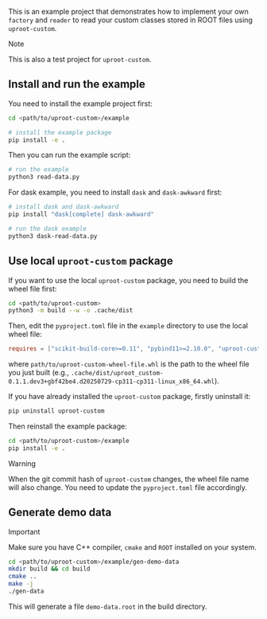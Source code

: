 This is an example project that demonstrates how to implement your own `factory` and `reader` to read your custom classes stored in ROOT files using `uproot-custom`.

> [!NOTE]
> This is also a test project for `uproot-custom`.

## Install and run the example

You need to install the example project first:

```bash
cd <path/to/uproot-custom>/example

# install the example package
pip install -e .
```

Then you can run the example script:

```bash
# run the example
python3 read-data.py
```

For dask example, you need to install `dask` and `dask-awkward` first:

```bash
# install dask and dask-awkward
pip install "dask[complete] dask-awkward"

# run the dask example
python3 dask-read-data.py
```

## Use local `uproot-custom` package

If you want to use the local `uproot-custom` package, you need to build the wheel file first:

```bash
cd <path/to/uproot-custom>
python3 -m build --w -o .cache/dist
```

Then, edit the `pyproject.toml` file in the `example` directory to use the local wheel file:

```toml
requires = ["scikit-build-core>=0.11", "pybind11>=2.10.0", "uproot-custom @ file://path/to/uproot-custom-wheel-file.whl"]
```

where `path/to/uproot-custom-wheel-file.whl` is the path to the wheel file you just built (e.g., `.cache/dist/uproot_custom-0.1.1.dev3+gbf42be4.d20250729-cp311-cp311-linux_x86_64.whl`).

If you have already installed the `uproot-custom` package, firstly uninstall it:

```bash
pip uninstall uproot-custom
```

Then reinstall the example package:

```bash
cd <path/to/uproot-custom>/example
pip install -e .
```

> [!WARNING]
> When the git commit hash of `uproot-custom` changes, the wheel file name will also change. You need to update the `pyproject.toml` file accordingly.

## Generate demo data

> [!IMPORTANT]
> Make sure you have C++ compiler, `cmake` and `ROOT` installed on your system.

```bash
cd <path/to/uproot-custom>/example/gen-demo-data
mkdir build && cd build
cmake ..
make -j
./gen-data
```

This will generate a file `demo-data.root` in the build directory.

